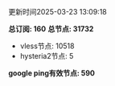 更新时间2025-03-23 13:09:18

**总订阅: 160**
**总节点: 31732**
- vless节点: 10518
- hysteria2节点: 5

**google ping有效节点: 590**
